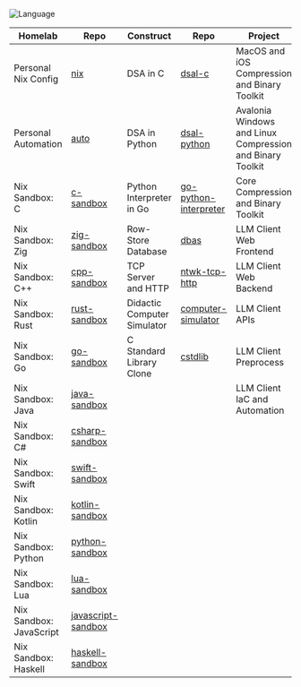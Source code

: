 ![Language](https://github-readme-stats.vercel.app/api/top-langs/?username=permalik&size_weight=0.5&count_weight=0.5&theme=apprentice&card_width=650&langs_count=20&custom_title=Languages&layout=compact)

| Homelab                 | Repo                                                                 | Construct                   | Repo                                                                       | Project                                                   | Repo                                                                           |
|-------------------------|----------------------------------------------------------------------|-----------------------------|----------------------------------------------------------------------------|-----------------------------------------------------------|--------------------------------------------------------------------------------|
| Personal Nix Config     | [nix](https://github.com/permalik/nix)                               | DSA in C                    | [dsal-c](https://github.com/permalik/dsal-c)                               | MacOS and iOS Compression and Binary Toolkit              | [yyyoink-apple](https://github.com/sunsplitstudio/yyyoink-apple)               |
| Personal Automation     | [auto](https://github.com/permalik/auto)                             | DSA in Python               | [dsal-python](https://github.com/permalik/dsal-python)                     | Avalonia Windows and Linux Compression and Binary Toolkit | [yyyoink-avalonia](https://github.com/sunsplitstudio/yyyoink-avalonia)         |
| Nix Sandbox: C          | [c-sandbox](https://github.com/permalik/c-sandbox)                   | Python Interpreter in Go    | [go-python-interpreter](https://github.com/permalik/go-python-interpreter) | Core Compression and Binary Toolkit                       | [yyyoink-core](https://github.com/sunsplitstudio/yyyoink-core)                 |
| Nix Sandbox: Zig        | [zig-sandbox](https://github.com/permalik/zig-sandbox)               | Row-Store Database          | [dbas](https://github.com/permalik/dbas)                                   | LLM Client Web Frontend                                   | [blue-web-frontend](https://github.com/permalik/blue-web-frontend)             |
| Nix Sandbox: C++        | [cpp-sandbox](https://github.com/permalik/cpp-sandbox)               | TCP Server and HTTP         | [ntwk-tcp-http](https://github.com/permalik/ntwk-tcp-http)                 | LLM Client Web Backend                                    | [blue-web-backend](https://github.com/permalik/blue-web-backend)               |
| Nix Sandbox: Rust       | [rust-sandbox](https://github.com/permalik/rust-sandbox)             | Didactic Computer Simulator | [computer-simulator](https://github.com/permalik/computer-simulator)       | LLM Client APIs                                           | [blue-api](https://github.com/permalik/blue-api)                               |
| Nix Sandbox: Go         | [go-sandbox](https://github.com/permalik/go-sandbox)                 | C Standard Library Clone    | [cstdlib](https://github.com/permalik/cstdlib)                             | LLM Client Preprocess                                     | [blue-preprocess](https://github.com/permalik/blue-preprocess)                 |
| Nix Sandbox: Java       | [java-sandbox](https://github.com/permalik/java-sandbox)             |                             |                                                                            | LLM Client IaC and Automation                             | [blue-operation](https://github.com/permalik/blue-operation)                   |
| Nix Sandbox: C#         | [csharp-sandbox](https://github.com/permalik/csharp-sandbox)         |                             |                                                                            |                                                           |                                                                                |
| Nix Sandbox: Swift      | [swift-sandbox](https://github.com/permalik/swift-sandbox)           |                             |                                                                            |                                                           |                                                                                |
| Nix Sandbox: Kotlin     | [kotlin-sandbox](https://github.com/permalik/kotlin-sandbox)         |                             |                                                                            |                                                           |                                                                                |
| Nix Sandbox: Python     | [python-sandbox](https://github.com/permalik/python-sandbox)         |                             |                                                                            |                                                           |                                                                                |
| Nix Sandbox: Lua        | [lua-sandbox](https://github.com/permalik/lua-sandbox)               |                             |                                                                            |                                                           |                                                                                |
| Nix Sandbox: JavaScript | [javascript-sandbox](https://github.com/permalik/javascript-sandbox) |                             |                                                                            |                                                           |                                                                                |
| Nix Sandbox: Haskell    | [haskell-sandbox](https://github.com/permalik/haskell-sandbox)       |                             |                                                                            |                                                           |                                                                                |

<!--
![Language](https://github-readme-stats.vercel.app/api/top-langs/?username=permalik&size_weight=0.5&count_weight=0.5&theme=apprentice&langs_count=20&custom_title=Languages&layout=compact)
-->

<!--
**permalik/permalik** is a ✨ _special_ ✨ repository because its `README.md` (this file) appears on your GitHub profile.

Here are some ideas to get you started:

- 🔭 I’m currently working on ...
- 🌱 I’m currently learning ...
- 👯 I’m looking to collaborate on ...
- 🤔 I’m looking for help with ...
- 💬 Ask me about ...
- 📫 How to reach me: ...
- 😄 Pronouns: ...
- ⚡ Fun fact: ...
-->
